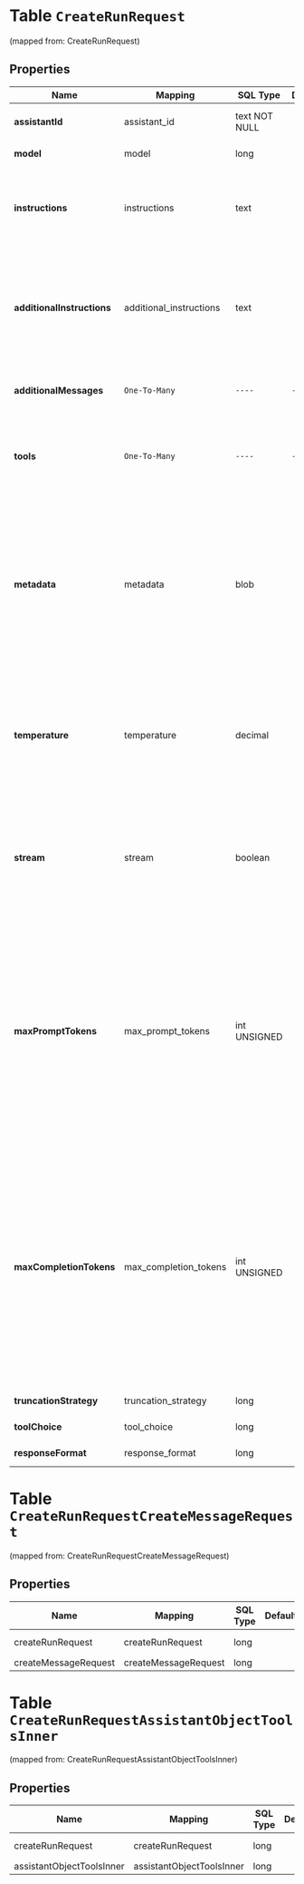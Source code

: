 
# Table `CreateRunRequest`
(mapped from: CreateRunRequest)

## Properties
Name | Mapping | SQL Type | Default | Type | Description | Notes
---- | ------- | -------- | ------- | ---- | ----------- | -----
**assistantId** | assistant_id | text NOT NULL |  | **kotlin.String** | The ID of the [assistant](/docs/api-reference/assistants) to use to execute this run. | 
**model** | model | long |  | [**CreateRunRequestModel**](CreateRunRequestModel.md) |  |  [optional] [foreignkey]
**instructions** | instructions | text |  | **kotlin.String** | Overrides the [instructions](/docs/api-reference/assistants/createAssistant) of the assistant. This is useful for modifying the behavior on a per-run basis. |  [optional]
**additionalInstructions** | additional_instructions | text |  | **kotlin.String** | Appends additional instructions at the end of the instructions for the run. This is useful for modifying the behavior on a per-run basis without overriding other instructions. |  [optional]
**additionalMessages** | `One-To-Many` | `----` | `----`  | [**kotlin.Array&lt;CreateMessageRequest&gt;**](CreateMessageRequest.md) | Adds additional messages to the thread before creating the run. |  [optional]
**tools** | `One-To-Many` | `----` | `----`  | [**kotlin.Array&lt;AssistantObjectToolsInner&gt;**](AssistantObjectToolsInner.md) | Override the tools the assistant can use for this run. This is useful for modifying the behavior on a per-run basis. |  [optional]
**metadata** | metadata | blob |  | [**kotlin.Any**](.md) | Set of 16 key-value pairs that can be attached to an object. This can be useful for storing additional information about the object in a structured format. Keys can be a maximum of 64 characters long and values can be a maxium of 512 characters long.  |  [optional]
**temperature** | temperature | decimal |  | [**java.math.BigDecimal**](java.math.BigDecimal.md) | What sampling temperature to use, between 0 and 2. Higher values like 0.8 will make the output more random, while lower values like 0.2 will make it more focused and deterministic.  |  [optional]
**stream** | stream | boolean |  | **kotlin.Boolean** | If &#x60;true&#x60;, returns a stream of events that happen during the Run as server-sent events, terminating when the Run enters a terminal state with a &#x60;data: [DONE]&#x60; message.  |  [optional]
**maxPromptTokens** | max_prompt_tokens | int UNSIGNED |  | **kotlin.Int** | The maximum number of prompt tokens that may be used over the course of the run. The run will make a best effort to use only the number of prompt tokens specified, across multiple turns of the run. If the run exceeds the number of prompt tokens specified, the run will end with status &#x60;complete&#x60;. See &#x60;incomplete_details&#x60; for more info.  |  [optional]
**maxCompletionTokens** | max_completion_tokens | int UNSIGNED |  | **kotlin.Int** | The maximum number of completion tokens that may be used over the course of the run. The run will make a best effort to use only the number of completion tokens specified, across multiple turns of the run. If the run exceeds the number of completion tokens specified, the run will end with status &#x60;complete&#x60;. See &#x60;incomplete_details&#x60; for more info.  |  [optional]
**truncationStrategy** | truncation_strategy | long |  | [**TruncationObject**](TruncationObject.md) |  |  [optional] [foreignkey]
**toolChoice** | tool_choice | long |  | [**AssistantsApiToolChoiceOption**](AssistantsApiToolChoiceOption.md) |  |  [optional] [foreignkey]
**responseFormat** | response_format | long |  | [**AssistantsApiResponseFormatOption**](AssistantsApiResponseFormatOption.md) |  |  [optional] [foreignkey]






# **Table `CreateRunRequestCreateMessageRequest`**
(mapped from: CreateRunRequestCreateMessageRequest)

## Properties
Name | Mapping | SQL Type | Default | Type | Description | Notes
---- | ------- | -------- | ------- | ---- | ----------- | -----
createRunRequest | createRunRequest | long | | kotlin.Long | Primary Key | *one*
createMessageRequest | createMessageRequest | long | | kotlin.Long | Foreign Key | *many*



# **Table `CreateRunRequestAssistantObjectToolsInner`**
(mapped from: CreateRunRequestAssistantObjectToolsInner)

## Properties
Name | Mapping | SQL Type | Default | Type | Description | Notes
---- | ------- | -------- | ------- | ---- | ----------- | -----
createRunRequest | createRunRequest | long | | kotlin.Long | Primary Key | *one*
assistantObjectToolsInner | assistantObjectToolsInner | long | | kotlin.Long | Foreign Key | *many*











